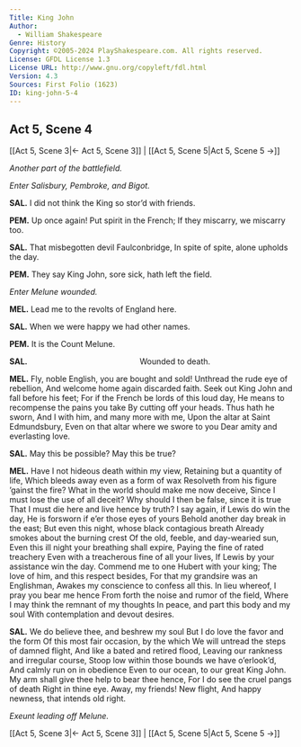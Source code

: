 ```yaml
---
Title: King John
Author: 
  - William Shakespeare
Genre: History
Copyright: ©2005-2024 PlayShakespeare.com. All rights reserved.
License: GFDL License 1.3
License URL: http://www.gnu.org/copyleft/fdl.html
Version: 4.3
Sources: First Folio (1623)
ID: king-john-5-4
---
```


## Act 5, Scene 4
[[Act 5, Scene 3|← Act 5, Scene 3]] | [[Act 5, Scene 5|Act 5, Scene 5 →]]

*Another part of the battlefield.*

*Enter Salisbury, Pembroke, and Bigot.*

**SAL.**
I did not think the King so stor’d with friends.

**PEM.**
Up once again! Put spirit in the French;
If they miscarry, we miscarry too.

**SAL.**
That misbegotten devil Faulconbridge,
In spite of spite, alone upholds the day.

**PEM.**
They say King John, sore sick, hath left the field.

*Enter Melune wounded.*

**MEL.**
Lead me to the revolts of England here.

**SAL.**
When we were happy we had other names.

**PEM.**
It is the Count Melune.

**SAL.**
              Wounded to death.

**MEL.**
Fly, noble English, you are bought and sold!
Unthread the rude eye of rebellion,
And welcome home again discarded faith.
Seek out King John and fall before his feet;
For if the French be lords of this loud day,
He means to recompense the pains you take
By cutting off your heads. Thus hath he sworn,
And I with him, and many more with me,
Upon the altar at Saint Edmundsbury,
Even on that altar where we swore to you
Dear amity and everlasting love.

**SAL.**
May this be possible? May this be true?

**MEL.**
Have I not hideous death within my view,
Retaining but a quantity of life,
Which bleeds away even as a form of wax
Resolveth from his figure ’gainst the fire?
What in the world should make me now deceive,
Since I must lose the use of all deceit?
Why should I then be false, since it is true
That I must die here and live hence by truth?
I say again, if Lewis do win the day,
He is forsworn if e’er those eyes of yours
Behold another day break in the east;
But even this night, whose black contagious breath
Already smokes about the burning crest
Of the old, feeble, and day-wearied sun,
Even this ill night your breathing shall expire,
Paying the fine of rated treachery
Even with a treacherous fine of all your lives,
If Lewis by your assistance win the day.
Commend me to one Hubert with your king;
The love of him, and this respect besides,
For that my grandsire was an Englishman,
Awakes my conscience to confess all this.
In lieu whereof, I pray you bear me hence
From forth the noise and rumor of the field,
Where I may think the remnant of my thoughts
In peace, and part this body and my soul
With contemplation and devout desires.

**SAL.**
We do believe thee, and beshrew my soul
But I do love the favor and the form
Of this most fair occasion, by the which
We will untread the steps of damned flight,
And like a bated and retired flood,
Leaving our rankness and irregular course,
Stoop low within those bounds we have o’erlook’d,
And calmly run on in obedience
Even to our ocean, to our great King John.
My arm shall give thee help to bear thee hence,
For I do see the cruel pangs of death
Right in thine eye. Away, my friends! New flight,
And happy newness, that intends old right.

*Exeunt leading off Melune.*

[[Act 5, Scene 3|← Act 5, Scene 3]] | [[Act 5, Scene 5|Act 5, Scene 5 →]]